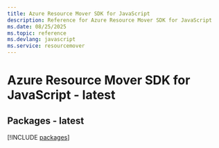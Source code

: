 ```yaml
---
title: Azure Resource Mover SDK for JavaScript
description: Reference for Azure Resource Mover SDK for JavaScript
ms.date: 08/25/2025
ms.topic: reference
ms.devlang: javascript
ms.service: resourcemover
---
```

# Azure Resource Mover SDK for JavaScript - latest
## Packages - latest
[!INCLUDE [packages](resource-mover-index.md)]